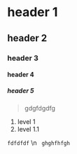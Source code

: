 # header 1
## header 2
### header 3
#### header 4
##### header 5

> gdgfdgdfg

1.  level 1
  1. level 1.1

`fdfdfdf` \n
```` ghghfhfgh````
